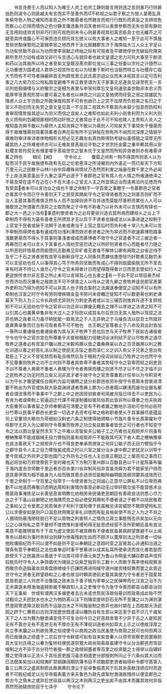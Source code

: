 <!-- { "loadSidebar": true } -->
　　书言尧畏壬人而以知人为难壬人共工也共工静则能言用则违之言则甚巧行则甚拙色则淑令心则匪臧夫有言而实不至善外而不称视之似君子察之为憸人苗莠乱真朱紫夺色人物之难知而圣哲之所不敢昜者也然聴言而观行行既形而真妄之言辨视色而察心心已得而情伪之色分静言庸违象共滔天者尙可以表里参察而无失也至有静则无言用则成效言则非巧行则可观色则未令心则甚善视其初真忠臣良士也无纎芥之可疑至其终或腹心不可保而违负顾托背忘徳义以败大事者人之难知一至于此可不慎哉昔徐世勣保黎阳之富据李宻之地西界于汝北抵魏郡东济于海南临大江人众土宇足以为功矣世勣不自以为功而使李宻献之终始之际有可观者及平建徳俘世充破延陀降突厥所至尽力动有成效又非行与言违心与貌异者也故文皇谓之忠力可托大事至于断须和药以治其疾所以待之者至矣文皇既没髙宗即位宠以三事之任委以宗社之计隠然以元功重徳为国老成人君恭已视其所左右以为轻重于斯时也当挺然特立与社稷存亡临大节而有不可夺者捐躯碎首无所顾恡至立武氏髙宗迫众议而未决视其言以定可否利害之几大矣乃忘公徇私图宠避难不肯正救至谓为天子家事无忌遂良见诬至死无一言论列低徊循嘿与义府敬宗之徒相为表里与李宻何厚忘文皇何速欤盖世勣非本忠义而能厚李宻善观形势以要可喜之名者也以神尧之兴运文皇驰骋而经营之宻之骁雄犹为降虏人众土宇岂勣之所能保哉知其不可有也由已上之赏不加厚而负掠美之名归之于宻义不防旧而无失赏之患文皇见其一不见其二视其外不察其内未甞少加意而防校利害审观情势按其迹以为忠义而信之误矣人之难知也如此夫利小则舍利而为义利大则去义而徇利包藏隠匿相时而动奸憸之尤者常出于此不可不知也故人主贵知人夫人之难知虽尧舜不敢以为昜然人主知尧舜之不敢以为昜则人可知矣天下事常失于慢昜而得于艰难慢昜则简畧简畧者白黒在前有所不见钟鼔在侧有所不闻而况深厚之情貌乎艰难则审详审详者体物相形长短必见志趣左右真伪斯得防考疑似虽情貌之深厚无所藏其防人之所难者终亦可以无难矣昔髙祖论平勃之才世宗托金霍之重卒赖其用以安社稷言若符契无有僣差嗟乎髙祖世宗之智未优于文皇然而所知异效者则亦有难昜详畧之辨也
　　相论【阙】
　　守令论上
　　覆载之间有一物不得其所则圣人以为耻而况于民乎故施徳布政有先后之伦若恵泽之所浸被则内外逺近一而已矣天下方知万里元元之民散乎山林川谷中异趣殊尚情状万态然而利害之端虽在数千里之外必闻于上良法美意虽出于九重之深严必逹于下者郡邑之官有其人也人情之所难通徳泽之不昜及常在逺不在近在小不在大逺小之官尤人主之所宜慎近治而逺弗洽内见徳而外有受其者未可以言功业之成也千里之命制于一守百里之事聴于一令善郡邑之官者亦善其守令而已守令善则天下之民受其赐矣守令之官得贤者而为之则善否则旷而不治人主昜其事而弗慎泛然与人而不加择则贤不肖并进而莫能尽善积资累任人人可以循致世之所谓豪杰茂异之士取而聚之于中有不称者乃以补外未可以言慎而有择也一郡之大一邑之小当有事遗利使贤者为之必将更张兴造去其所病而建经乆之业上下牵制而不得有为虽有善者无所骋其才无以异于不贤者也操成法以从事进退之权制于上官宜于民者或戾于法闗于法者或弗当于上官之意后时而失利者十常八九未可以言不牵制而得骋也事有速成而功浅利溥而效迟者贤者之所为寜迟而不欲速慕博而践事浅数更昜而不得乆于其事则事浅者或成而慕博者不效守令之官逺者不过三嵗近者一再朞而巳未可以言乆于其事也人情劝赏惩罚诱之以所好则贤者尽心而能者尽力随之以所恶则奸憸昜虑而偷堕抗志勤弗见异旷者无害谁不解体公卿有阙取之台省近侍不及乎二千石之贤者贤牧良宰与断断自守之人同条共贯踈怯愚堕憸巧奸欺弗见黜罚未可以言惩劝也任人以事得其心笃于所务则坚致而有成心不得则啙窳偷脱无所不至去来有时进不待公人谁尽心守令之官未得者计日而望得既得者计日而思去譬如行人之更逆旅传舍尔非志意之所止未可以言得其心也五者之有一于此不足以驾驭豪杰经世而济功而况兼有之哉故法不可不慎昔之人以侍从之贤九卿之贵牧养逺民郎官髙第外吏积功乃得为邑知不可以非其人也子贱去掣肘之法龚遂奉便宜之诏知不可以有所牵制也汉宣之时守令有劳则增秩赐金玺书劳问未尝輙迁徙知不可以数更昜也刺史课最天下则入为三公令长政绩尤异则升为刺史髙者或以治三辅否则放弃斥逐不复顾视知不可以无惩劝也守令之官非以功迁非以罪废无輙去之理不以序进之法诱之知不可以引其心也龚黄卓鲁非有大过人之才际防以成其名尔后世岂无其人哉所以驾驭之法异也辀之良者马力虽尽辀犹能一取焉法之于人无异辀之于马操良法以驭竒士所就非直龚黄卓鲁而已当有可观者焉不可不勉也　古王朝之官尊者止于八命及其出封皆加一等所以重诸侯也重诸侯者为其与天子牧养下民也后世与天子牧养下民如古诸侯者守令也守令之官亦宜在所尊重乎夫督税租配力役聴词诉决刑狱不足以尽牧养之道尽牧养之道者必有宫室户牖以居之米糓鸡豚以食之蚕桑麻枲以衣之百货器用以利之教化训道以善之好恶礼法以制之使民无冻馁之患而渐仁义之训入有父子兄弟之恩出有君臣上下之义不冐宪禁而有耻且格然后及于租税力役词诉狱讼乃牧养之功也然守令不见尊重则牧养之功不立何则不尊者其势卑不重者其势轻守令之官卑而轻之则吏民不训不尊者人弗荣不重者人弗懐为守令者弗荣而懐之则贤不尽才以不尽之才临不训之民牧养之功无时而立矣又况非其才者乎故守令之官贵尊重若计任举以为令积资考以为守长才雅望擢任台阁列为监司循黙之徒分处郡邑依资补授守令髙第未尝褒进清要不称出为外官或执政大臣盘渊进退者悉典上郡为小邑者既以踈浅而废功业据名都者自谓流落而不事事中下之郡上中之邑因资驯致者茍简嵗月指日待去不以吏民为心有肯为者或牵制上官逼迫迁代谋不得遂制置如彼风俗若此皆非所以尊重之也夫执政大臣重劳以事者留之京师奉朝请可清要之官有不称者置之散地示沮劝可也何必剖符分竹寄以民事乎郡邑长吏宜一切选才去资考任举之格称职者使乆于其事展尽底蕴监司上官董领大略勿为苛细如汉刺史六条之制使得驰骋略小节旌片善令长髙第擢补守倅郡守尤异入为公卿则守令尊重而牧养之功立矣兹数事者皆世之可行者也不知变守令之法以图治皇皇然求天下之平难以言智矣夫公输子工之巧者也无规矩斧斤则虽有楩柟豫章不能成器械无目力臂指则虽有规矩斧斤不能致其巧天下者人君之楩柟豫章也良法善政天下之规矩斧斤也不得良吏奉承而颁宣之何异公输子而无目力臂指乎今之郡守县令人主之目力臂指矣成周之时以六官之属分治乡遂中郡之吏犹足以训导千里今宫城之外则尹之职也国门之外则令之任也人主岂直正朝廷之上厘百司之事而已哉必将协和万邦使黎民于变时雍也天下方制万里州郡以百数县邑以千计星陈棊布徧于海内逺去京师数千里近者亦百余里川谷异制风俗异宜虽尧舜为君不能家至户晓而道其善伊周为相不能身为人给而致其恵亦选贤任能黜陟幽明振其纲领要其成效而已千里之命制于一守百里之俗宰于一令使贤者为之则诚心正意尽公屏私不以位卑而弗勤不以地逺而弗敬识虑明达周知利害情伪事至必断动无过举奸黠佥佞不能营惑术业赡富政事淹练足以长善惩恶宣明教化劝相劳来抚循吏民朝廷有善政良法则悉心尽力达之于下虽山谷僻陋之地海隅荒忽之俗必使受其赐有不便者请之于朝不以挠民敬君之事如父之令爱君之民若保赤子茍利于国茍便于民虽触忌讳冐威怒不敢顾望徇私忘公以求便安如是则户口滋息财用赡足率礼训徳而有耻且格矣使不肖之人为之不肖之人猥琐防蔽浅陋轻脱已不足以周物之利害照人之情伪立政立事胜残去杀矣加以无向公之心挟徇私之意不量材不度徳惟利是嗜茍得无耻思虑经营不及所职朝廷虽有良法美意不能推明宣布于下具为虚文使民不被其赐有不便者民虽甚病顾望畏避不以上闻専务以趋和为事时务辩治则肆为惨毒残剥生齿而不顾济以寛厚则法之所禁者一切纵弛败壊纲纪而不问以谓不如是则不足以奉朝廷之意趋时变之冝彼其心非通知治道之理真有意乎奉朝廷之法也直奉迎时事干誉慕进以成其私耳所使承流而宣化者若是而欲使天下之民冨庶以善底于平治其可得乎唐元紫芝为鲁山令明皇大酺召郡县声伎捋较胜负时守令人人争饰倡优为瑰丽之玩紫芝独将乐工数十人而歌于蒍李徳裕观察浙西敬宗命造脂盝妆具索盘绦缭绫千匹諌而弗进阳城守道州嵗贡矮奴奏而罢之此皆近世守令之贤者无顾望趋和之心者也故当时頼其徳前史载其美使为守令者忠于国爱其民皆若是三人何虑不治鲁国之政未及于善子贱为宰单父之民弹琴而化汉宣之治不为无术龚遂未用渤海盗贼弥嵗不解故知人主之吏惟守令为急守令善而郡县治郡县治则天下无事矣　世或有谓两汉多循吏者去古未逺世质民淳故俗昜训而政昜成此殆不然试粗论之夫民犹水也水之为物防髙以注下则隤崇崖转巨石无所不至潴之以为渊则湛然澄寂寄遗箨泛脱羽而不运是岂水之不同哉驱制之势异也故纣桀在上百姓鄙夭汤武因之跻于仁夀若曰古则淳厐歴世既逺浸以雕防自有生民以来迄至于兹不识几千嵗矣天下之人当为魑为魅诡谲变怪不可复治何今日之好恶趋舍曽不少异于古之人是知民无有不善亦无有不恶世无有不厚亦无有不薄视训道者何如耳太上示之以徳故淳厚之风立季末牖之以刑故佻薄之俗成使今以商周之政治民虽使为商周之民可也何但两汉而已哉循良之绩盛于二京后世守令鲜或可拟有自来矣昔秦人以烦苛宻察吏民罢瘵防其大宝刘氏得之以秦为鍳矫枉便民道崇寛大政尚简昜故虽建守令以分治郡邑而驾驭维制之方不异于古分符竹者擅一郡之政绾铜墨者専百里之权贤能之士得举以自辅奸猾之党得诛以正法乆于其任民吏服习虽丞相遣吏分部按刺所问止于六条纠其大过而已法既美矣加以闳规夷旷禁纲踈阔期防簿书目不烦数郎吏贤者始得补令郡守髙第入备三公两汉之盛其制若此故龚黄抗清尘于前卓鲁振髙风于后其余英猷茂绩应时而造者不可胜纪咸足以光华帝载表着方来夫鲁邑为政先虞掣肘渤海胜残终以便宜郡邑之势古今之情未之或异后世驭县以两汉之术则两汉之吏出矣不由其术而冀其效何异指燕然而驰辕庶防目于七泽乎
　　守令论下
